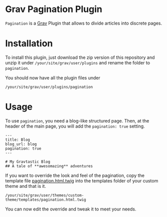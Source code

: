 # Grav Pagination Plugin


`Pagination` is a [Grav][grav] Plugin that allows to divide articles into discrete pages. 


# Installation

To install this plugin, just download the zip version of this repository and unzip it under `/your/site/grav/user/plugins` and rename the folder to `pagination`.

You should now have all the plugin files under

	/your/site/grav/user/plugins/pagination

# Usage

To use `pagination`, you need a blog-like structured page. Then, at the header of the main page, you will add the `pagination: true` setting.

```
---
title: Blog
blog_url: blog
pagination: true
---

# My Gravtastic Blog
## A tale of **awesomazing** adventures
```

If you want to override the look and feel of the pagination, copy the template file [pagination.html.twig][pagination] into the templates folder of your custom theme and that is it.

```
/your/site/grav/user/themes/custom-theme/templates/pagination.html.twig
```

You can now edit the override and tweak it to meet your needs.

[pagination]: templates/pagination.html.twig
[grav]: http://github.com/getgrav/grav
